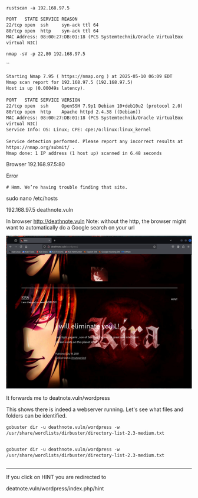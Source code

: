 
```
rustscan -a 192.168.97.5
```


```
PORT   STATE SERVICE REASON
22/tcp open  ssh     syn-ack ttl 64
80/tcp open  http    syn-ack ttl 64
MAC Address: 08:00:27:DB:01:18 (PCS Systemtechnik/Oracle VirtualBox virtual NIC)
```


```
nmap -sV -p 22,80 192.168.97.5
```
``
```
Starting Nmap 7.95 ( https://nmap.org ) at 2025-05-10 06:09 EDT
Nmap scan report for 192.168.97.5 (192.168.97.5)
Host is up (0.00049s latency).

PORT   STATE SERVICE VERSION
22/tcp open  ssh     OpenSSH 7.9p1 Debian 10+deb10u2 (protocol 2.0)
80/tcp open  http    Apache httpd 2.4.38 ((Debian))
MAC Address: 08:00:27:DB:01:18 (PCS Systemtechnik/Oracle VirtualBox virtual NIC)
Service Info: OS: Linux; CPE: cpe:/o:linux:linux_kernel

Service detection performed. Please report any incorrect results at https://nmap.org/submit/ .
Nmap done: 1 IP address (1 host up) scanned in 6.48 seconds
```




Browser
192.168.97.5:80

Error

```
# Hmm. We’re having trouble finding that site.
```


sudo nano /etc/hosts

192.168.97.5    deathnote.vuln

In browser
http://deathnote.vuln
Note: without the http, the browser might want to automatically do a Google search on your url

![My Image](imgs/1.png)

It forwards me to deatnote.vuln/wordpress

This shows there is indeed a webserver running.
Let's see what files and folders can be identified.

```
gobuster dir -u deathnote.vuln/wordpress -w /usr/share/wordlists/dirbuster/directory-list-2.3-medium.txt
```

```

```


```
gobuster dir -u deathnote.vuln/wordpress -w /usr/share/wordlists/dirbuster/directory-list-2.3-medium.txt
```

```

```


---




If you click on HINT you are redirected to



deatnote.vuln/wordpress/index.php/hint




